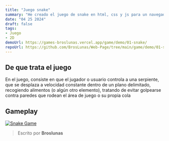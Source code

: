 ```yaml
---
title: "Juego snake"
summary: "He creado el juego de snake en html, css y js para un navegador"
date: "04 25 2024"
draft: false
tags:
- Juego
- 2D
demoUrl: https://games-broslunas.vercel.app/game/demo/01-snake/
repoUrl: https://github.com/BrosLunas/Web-Page/tree/main/game/demo/01-snake
---
```


## De que trata el juego
En el juego, consiste en que el jugador o usuario controla a una serpiente, que se desplaza a velocidad constante dentro de un plano delimitado, recogiendo alimentos (o algún otro elemento), tratando de evitar golpearse contra paredes que rodean el área de juego o su propia cola

## Gameplay
[![Snake Game](/img/games/snake.png)](/video/gameplay/snake.mp4)

> Escrito por **Broslunas**